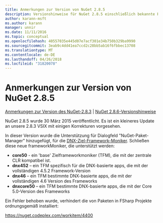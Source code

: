 ```yaml
---
title: Anmerkungen zur Version von NuGet 2.8.5
description: Versionshinweise für NuGet 2.8.5 einschließlich bekannte Probleme, Fehlerbehebungen, Funktionen und Archivierung von dcrs Design.
author: karann-msft
ms.author: karann
manager: unnir
ms.date: 11/11/2016
ms.topic: conceptual
ms.openlocfilehash: 40557035e445d07e7acf301e34b750b329ba9990
ms.sourcegitcommit: 3eab9c4dd41ea7ccd2c28bb5ab16f6fbbec13708
ms.translationtype: MT
ms.contentlocale: de-DE
ms.lasthandoff: 04/26/2018
ms.locfileid: "31820078"
---
```

# <a name="nuget-285-release-notes"></a>Anmerkungen zur Version von NuGet 2.8.5

[Anmerkungen zur Version des NuGet-2.8.3](../release-notes/nuget-2.8.3.md) | [NuGet 2.8.6-Versionshinweise](../release-notes/nuget-2.8.6.md)

NuGet 2.8.5 wurde 30 März 2015 veröffentlicht. Es ist ein kleineres Update an unsere 2.8.3 VSIX mit einigen Korrekturen vorgesehen.

In dieser Version wurde die Unterstützung für Dialogfeld "NuGet-Paket-Manager" hinzugefügt, für die [DNX-Ziel-Framework-Moniker](https://github.com/aspnet/dnx).  Schließen diese neue frameworkMoniker, die unterstützt werden:

* **core50** - ein 'base' Zielframeworkmoniker (TFM), die mit der zentrale CLR kompatibel ist.
* **dnx452** – ein TFM spezifisch für die DNX-basierte apps, die mit der vollständigen 4.5.2 Framework-Version
* **dnx46** – ein TFM bestimmte DNX-basierte apps, die mit der vollständigen 4.6 Version des Frameworks
* **dnxcore50** – ein TFM bestimmte DNX-basierte apps, die mit der Core 5.0-Version des Frameworks

Ein Fehler behoben wurde, verhindert die von Paketen in FSharp Projekte ordnungsgemäß installiert:

https://nuget.codeplex.com/workitem/4400